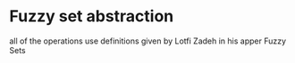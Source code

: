 # Fuzzy set abstraction

all of the operations use definitions given by Lotfi Zadeh in his apper Fuzzy Sets
